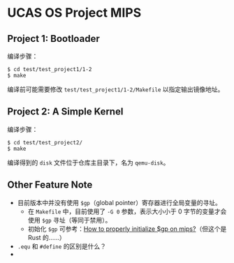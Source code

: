 # UCAS OS Project MIPS
## Project 1: Bootloader
编译步骤：
```shell
$ cd test/test_project1/1-2
$ make
```
编译前可能需要修改 `test/test_project1/1-2/Makefile` 以指定输出镜像地址。

## Project 2: A Simple Kernel
编译步骤：
```shell
$ cd test/test_project2/
$ make
```
编译得到的 `disk` 文件位于仓库主目录下，名为 `qemu-disk`。

## Other Feature Note
* 目前版本中并没有使用 `$gp`（global pointer）寄存器进行全局变量的寻址。
  * 在 `Makefile` 中，目前使用了 `-G 0` 参数，表示大小小于 0 字节的变量才会使用 `$gp` 寻址（等同于禁用）。
  * 初始化 `$gp` 可参考：[How to properly initialize $gp on mips?](https://users.rust-lang.org/t/how-to-properly-initialize-gp-on-mips/30508)（但这个是 Rust 的……）
* `.equ` 和 `#define` 的区别是什么？
* 
